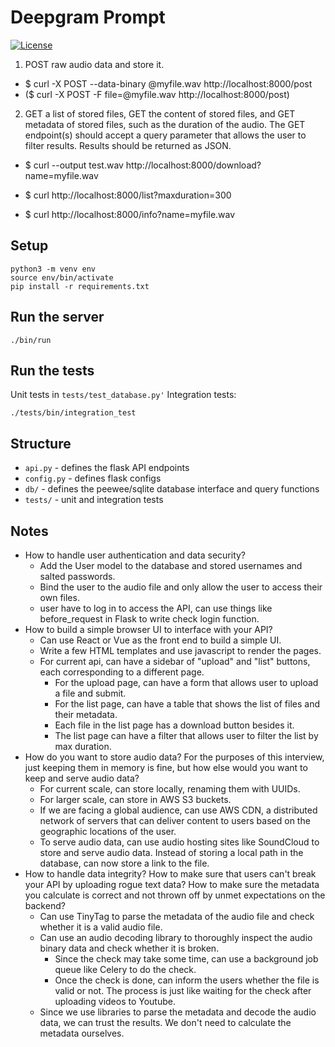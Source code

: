 # Deepgram Prompt
 [![License](https://img.shields.io/badge/license-MIT-blue.svg)](https://raw.githubusercontent.com/deepgram/prompt/master/LICENSE)

1. POST raw audio data and store it. 

- $ curl -X POST --data-binary @myfile.wav http://localhost:8000/post 
- ($ curl -X POST -F file=@myfile.wav http://localhost:8000/post)

2. GET a list of stored files, GET the content of stored files, and GET metadata of stored files, such as the duration of the audio. The GET endpoint(s) should accept a query parameter that allows the user to filter results. Results should be returned as JSON. 

- $ curl --output test.wav http://localhost:8000/download?name=myfile.wav 

- $ curl http://localhost:8000/list?maxduration=300 

- $ curl http://localhost:8000/info?name=myfile.wav 

## Setup
```
python3 -m venv env
source env/bin/activate
pip install -r requirements.txt
```

## Run the server
```
./bin/run
```

## Run the tests
Unit tests in `tests/test_database.py'`
Integration tests:
```
./tests/bin/integration_test
```

## Structure
- `api.py` - defines the flask API endpoints
- `config.py` - defines flask configs
- `db/` - defines the peewee/sqlite database interface and query functions
- `tests/` - unit and integration tests


## Notes
- How to handle user authentication and data security?
  - Add the User model to the database and stored usernames and salted passwords.
  - Bind the user to the audio file and only allow the user to access their own files.
  - user have to log in to access the API, can use things like before_request in Flask to write check login function.
- How to build a simple browser UI to interface with your API?
  - Can use React or Vue as the front end to build a simple UI. 
  - Write a few HTML templates and use javascript to render the pages.
  - For current api, can have a sidebar of "upload" and "list" buttons, each corresponding to a different page.
    - For the upload page, can have a form that allows user to upload a file and submit.
    - For the list page, can have a table that shows the list of files and their metadata.
    - Each file in the list page has a download button besides it.
    - The list page can have a filter that allows user to filter the list by max duration.
- How do you want to store audio data? For the purposes of this interview, just keeping them in memory is fine, but how else would you want to keep and serve audio data?
  - For current scale, can store locally, renaming them with UUIDs.
  - For larger scale, can store in AWS S3 buckets.
  - If we are facing a global audience, can use AWS CDN, a distributed network of servers that can deliver content to users based on the geographic locations of the user.
  - To serve audio data, can use audio hosting sites like SoundCloud to store and serve audio data. Instead of storing a local path in the database, can now store a link to the file.
- How to handle data integrity? How to make sure that users can't break your API by uploading rogue text data? How to make sure the metadata you calculate is correct and not thrown off by unmet expectations on the backend? 
  - Can use TinyTag to parse the metadata of the audio file and check whether it is a valid audio file.
  - Can use an audio decoding library to thoroughly inspect the audio binary data and check whether it is broken.
    - Since the check may take some time, can use a background job queue like Celery to do the check.
    - Once the check is done, can inform the users whether the file is valid or not. The process is just like waiting for the check after uploading videos to Youtube.
  - Since we use libraries to parse the metadata and decode the audio data, we can trust the results. We don't need to calculate the metadata ourselves.

